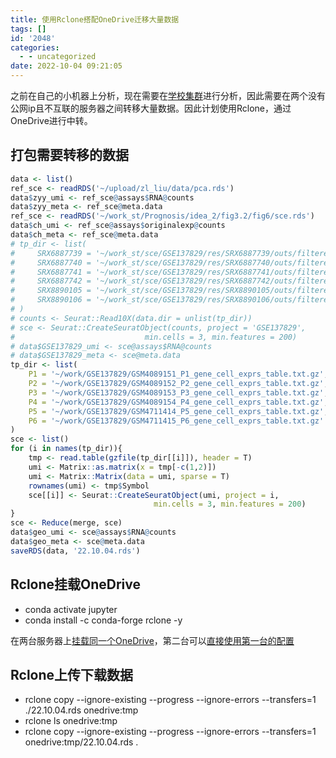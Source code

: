 ```yaml
---
title: 使用Rclone搭配OneDrive迁移大量数据
tags: []
id: '2048'
categories:
  - - uncategorized
date: 2022-10-04 09:21:05
---
```


之前在自己的小机器上分析，现在需要在[学校集群](https://occdn.limour.top/2398.html)进行分析，因此需要在两个没有公网ip且不互联的服务器之间转移大量数据。因此计划使用Rclone，通过OneDrive进行中转。

## 打包需要转移的数据

```R
data <- list()
ref_sce <- readRDS('~/upload/zl_liu/data/pca.rds')
data$zyy_umi <- ref_sce@assays$RNA@counts
data$zyy_meta <- ref_sce@meta.data
ref_sce <- readRDS('~/work_st/Prognosis/idea_2/fig3.2/fig6/sce.rds')
data$ch_umi <- ref_sce@assays$originalexp@counts
data$ch_meta <- ref_sce@meta.data
# tp_dir <- list(
#     SRX6887739 = '~/work_st/sce/GSE137829/res/SRX6887739/outs/filtered_feature_bc_matrix',
#     SRX6887740 = '~/work_st/sce/GSE137829/res/SRX6887740/outs/filtered_feature_bc_matrix',
#     SRX6887741 = '~/work_st/sce/GSE137829/res/SRX6887741/outs/filtered_feature_bc_matrix',
#     SRX6887742 = '~/work_st/sce/GSE137829/res/SRX6887742/outs/filtered_feature_bc_matrix',
#     SRX8890105 = '~/work_st/sce/GSE137829/res/SRX8890105/outs/filtered_feature_bc_matrix',
#     SRX8890106 = '~/work_st/sce/GSE137829/res/SRX8890106/outs/filtered_feature_bc_matrix'
# )
# counts <- Seurat::Read10X(data.dir = unlist(tp_dir))
# sce <- Seurat::CreateSeuratObject(counts, project = 'GSE137829',
#                             min.cells = 3, min.features = 200)
# data$GSE137829_umi <- sce@assays$RNA@counts
# data$GSE137829_meta <- sce@meta.data
tp_dir <- list(
    P1 = '~/work/GSE137829/GSM4089151_P1_gene_cell_exprs_table.txt.gz',
    P2 = '~/work/GSE137829/GSM4089152_P2_gene_cell_exprs_table.txt.gz',
    P3 = '~/work/GSE137829/GSM4089153_P3_gene_cell_exprs_table.txt.gz',
    P4 = '~/work/GSE137829/GSM4089154_P4_gene_cell_exprs_table.txt.gz',
    P5 = '~/work/GSE137829/GSM4711414_P5_gene_cell_exprs_table.txt.gz',
    P6 = '~/work/GSE137829/GSM4711415_P6_gene_cell_exprs_table.txt.gz'
)
sce <- list()
for (i in names(tp_dir)){
    tmp <- read.table(gzfile(tp_dir[[i]]), header = T)
    umi <- Matrix::as.matrix(x = tmp[-c(1,2)])
    umi <- Matrix::Matrix(data = umi, sparse = T)
    rownames(umi) <- tmp$Symbol
    sce[[i]] <- Seurat::CreateSeuratObject(umi, project = i,
                                min.cells = 3, min.features = 200)
}
sce <- Reduce(merge, sce)
data$geo_umi <- sce@assays$RNA@counts
data$geo_meta <- sce@meta.data
saveRDS(data, '22.10.04.rds')
```

## Rclone挂载OneDrive

*   conda activate jupyter
*   conda install -c conda-forge rclone -y

在两台服务器上[挂载同一个OneDrive](https://occdn.limour.top/2083.html)，第二台可以[直接使用第一台的配置](https://occdn.limour.top/2088.html)

## Rclone上传下载数据

*   rclone copy --ignore-existing --progress --ignore-errors --transfers=1 ./22.10.04.rds onedrive:tmp
*   rclone ls onedrive:tmp
*   rclone copy --ignore-existing --progress --ignore-errors --transfers=1 onedrive:tmp/22.10.04.rds .